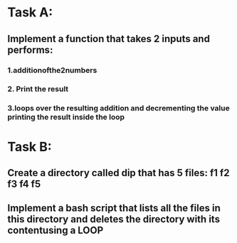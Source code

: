 # Task A:

## Implement a function that takes 2 inputs and performs:

### 1.additionofthe2numbers

### 2. Print the result

### 3.loops over the resulting addition and decrementing the value printing the result inside the loop




# Task B:

## Create a directory called dip that has 5 files: f1 f2 f3 f4 f5

## Implement a bash script that lists all the files in this directory and deletes the directory with its contentusing a LOOP